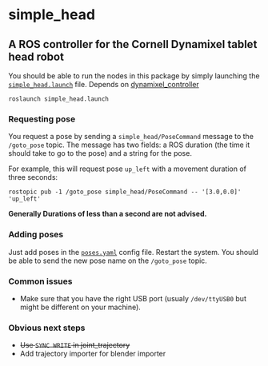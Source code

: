 # simple_head
## A ROS controller for the Cornell Dynamixel tablet head robot 

You should be able to run the nodes in this package by simply launching the [`simple_head.launch`](launch/simple_head.launch) file. Depends on [dynamixel_controller](http://wiki.ros.org/dynamixel_controllers)

```
roslaunch simple_head.launch
```

### Requesting pose

You request a pose by sending a `simple_head/PoseCommand` message to the `/goto_pose` topic. The message has two fields: a ROS duration (the time it should take to go to the pose) and a string for the pose. 

For example, this will request pose `up_left` with a movement duration of three seconds:

```
rostopic pub -1 /goto_pose simple_head/PoseCommand -- '[3.0,0.0]' 'up_left'
```

**Generally Durations of less than a second are not advised.**

### Adding poses
Just add poses in the [`poses.yaml`](config/poses.yaml) config file. Restart the system. You should be able to send the new pose name on the `/goto_pose` topic.

### Common issues
- Make sure that you have the right USB port (usualy `/dev/ttyUSB0` but might be different on your machine).

### Obvious next steps
- ~~Use `SYNC WRITE` in joint_trajectory~~
- Add trajectory importer for blender importer
